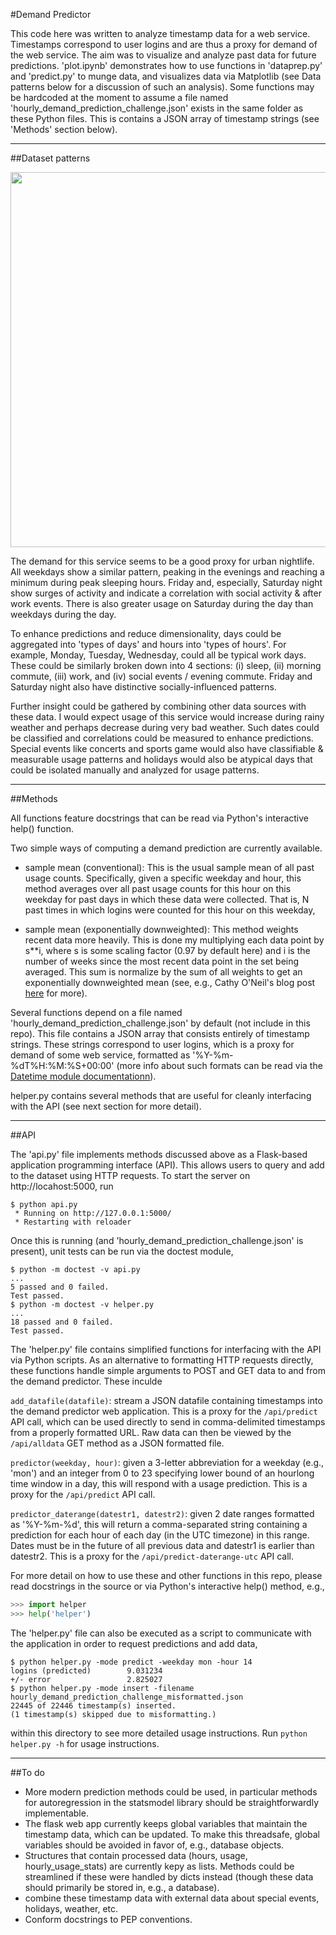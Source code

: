 
#Demand Predictor 


This code here was written to analyze timestamp data for a web service. Timestamps correspond to user logins and are thus a proxy for demand of the web service. The aim was to visualize and analyze past data for future predictions. 'plot.ipynb' demonstrates how to use functions in 'dataprep.py' and 'predict.py' to munge data, and visualizes data via Matplotlib (see Data patterns below for a discussion of such an analysis). Some functions may be hardcoded at the moment to assume a file named 'hourly_demand_prediction_challenge.json' exists in the same folder as these Python files. This is contains a JSON array of timestamp strings (see 'Methods' section below).


___

##Dataset patterns


<p align="center">
  <img src="https://raw.githubusercontent.com/christopherjamesryan/hourly-demand/master/hourly_avg_week.png"  width=600/>
</p>


The demand for this service seems to be a good proxy for urban nightlife. All weekdays show a similar pattern, peaking in the evenings and reaching a minimum during peak sleeping hours. Friday and, especially, Saturday night show surges of activity and indicate a correlation with social activity & after work events. There is also greater usage on Saturday during the day than weekdays during the day.

To enhance predictions and reduce dimensionality, days could be aggregated into 'types of days' and hours into 'types of hours'. For example, Monday, Tuesday, Wednesday, could all be typical work days. These could be similarly broken down into 4 sections: (i) sleep, (ii) morning commute, (iii) work, and (iv) social events / evening commute. Friday and Saturday night also have distinctive socially-influenced patterns.

Further insight could be gathered by combining other data sources with these data. I would expect usage of this service would increase during rainy weather and perhaps decrease during very bad weather. Such dates could be classified and correlations could be measured to enhance predictions. Special events like concerts and sports game would also have classifiable & measurable usage patterns and holidays would also be atypical days that could be isolated manually and analyzed for usage patterns.

___

##Methods

All functions feature docstrings that can be read via Python's interactive help() function.

Two simple ways of computing a demand prediction are currently available.
* sample mean (conventional): This is the usual sample mean of all past usage counts. Specifically, given a specific weekday and hour, this method averages over all past usage counts for this hour on this weekday for past days in which these data were collected. That is, N past times in which logins were counted for this hour on this weekday, 

* sample mean (exponentially downweighted): This method weights recent data more heavily. This is done my multiplying each data point by s**i, where s is some scaling factor (0.97 by default here) and i is the number of weeks since the most recent data point in the set being averaged. This sum is normalize by the sum of all weights to get an exponentially downweighted mean (see, e.g., Cathy O'Neil's blog post [here](http://mathbabe.org/2011/07/24/measuring-historical-volatility/) for more).

Several functions depend on a file named 'hourly_demand_prediction_challenge.json' by default  (not include in this repo). This file contains a JSON array that consists entirely of timestamp strings. These strings correspond to user logins, which is a proxy for demand of some web service, formatted as '%Y-%m-%dT%H:%M:%S+00:00' (more info about such formats can be read via the [Datetime module documentationn](https://docs.python.org/2/library/datetime.html)).

helper.py contains several methods that are useful for cleanly interfacing with the API (see next section for more detail).

___

##API

The 'api.py' file implements methods discussed above as a Flask-based application programming interface (API). This allows users to query and add to the dataset using HTTP requests. To start the server on http://locahost:5000, run

```
$ python api.py 
 * Running on http://127.0.0.1:5000/
 * Restarting with reloader
```

Once this is running (and 'hourly_demand_prediction_challenge.json' is present), unit tests can be run via the doctest module,

```
$ python -m doctest -v api.py
...
5 passed and 0 failed.
Test passed.
$ python -m doctest -v helper.py
...
18 passed and 0 failed.
Test passed.
```

The 'helper.py' file contains simplified functions for interfacing with the API via Python scripts. As an alternative to formatting HTTP requests directly, these functions handle simple arguments to POST and GET data to and from the demand predictor. These inculde

`add_datafile(datafile)`: stream a JSON datafile containing timestamps into the demand predictor web application. This is a proxy for the `/api/predict` API call, which can be used directly to send in comma-delimited timestamps from a properly formatted URL. Raw data can then be viewed by the `/api/alldata` GET method as a JSON formatted file.

`predictor(weekday, hour)`: given a 3-letter abbreviation for a weekday (e.g., 'mon') and an integer from 0 to 23 specifying lower bound of an hourlong time window in a day, this will respond with a usage prediction. This is a proxy for the `/api/predict` API call. 


`predictor_daterange(datestr1, datestr2)`: given 2 date ranges formatted as '%Y-%m-%d', this will return a comma-separated string containing a prediction for each hour of each day (in the UTC timezone) in this range. Dates must be in the future of all previous data and datestr1 is earlier than datestr2. This is a proxy for the `/api/predict-daterange-utc` API call.


For more detail on how to use these and other functions in this repo, please read docstrings in the source or via Python's interactive help() method, e.g.,

```python
>>> import helper
>>> help('helper')
```

The 'helper.py' file can also be executed as a script to communicate with the application in order to request predictions and add data,

```
$ python helper.py -mode predict -weekday mon -hour 14
logins (predicted)        9.031234
+/- error                 2.825027
$ python helper.py -mode insert -filename hourly_demand_prediction_challenge_misformatted.json
22445 of 22446 timestamp(s) inserted. 
(1 timestamp(s) skipped due to misformatting.)
```


within this directory to see more detailed usage instructions. Run `python helper.py -h` for usage instructions.

___

##To do

* More modern prediction methods could be used, in particular methods for autoregression in the statsmodel library should be straightforwardly implementable. 
* The flask web app currently keeps global variables that maintain the timestamp data, which can be updated. To make this threadsafe, global variables should be avoided in favor of, e.g., database objects.
* Structures that contain processed data (hours, usage, hourly_usage_stats) are currently kepy as lists. Methods could be streamlined if these were handled by dicts instead (though these data should primarily be stored in, e.g., a database).
* combine these timestamp data with external data about special events, holidays, weather, etc.
* Conform docstrings to PEP conventions.
